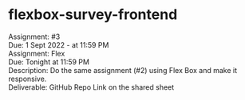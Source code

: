 # flexbox-survey-frontend
Assignment: #3 <br/>
Due: 1 Sept 2022 - at 11:59 PM<br/>
Assignment: Flex<br/>
Due: Tonight at 11:59 PM<br/>
Description: Do the same assignment (#2) using Flex Box and make it responsive.<br/> 
Deliverable: GitHub Repo Link on the shared sheet<br/>

